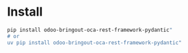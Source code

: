 # Install

```bash
pip install odoo-bringout-oca-rest-framework-pydantic"
# or
uv pip install odoo-bringout-oca-rest-framework-pydantic"
```

